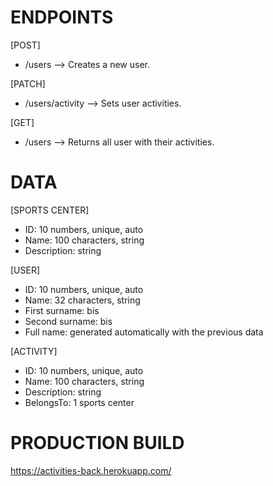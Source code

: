 # ENDPOINTS

[POST]

- /users --> Creates a new user.

[PATCH]

- /users/activity --> Sets user activities.

[GET]

- /users --> Returns all user with their activities.

# DATA

[SPORTS CENTER]

- ID: 10 numbers, unique, auto
- Name: 100 characters, string
- Description: string

[USER]

- ID: 10 numbers, unique, auto
- Name: 32 characters, string
- First surname: bis
- Second surname: bis
- Full name: generated automatically with the previous data

[ACTIVITY]

- ID: 10 numbers, unique, auto
- Name: 100 characters, string
- Description: string
- BelongsTo: 1 sports center

# PRODUCTION BUILD

https://activities-back.herokuapp.com/
